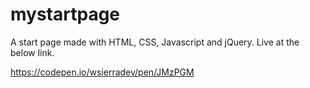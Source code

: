 # mystartpage

A start page made with HTML, CSS, Javascript and jQuery. Live at the below link.

https://codepen.io/wsierradev/pen/JMzPGM
